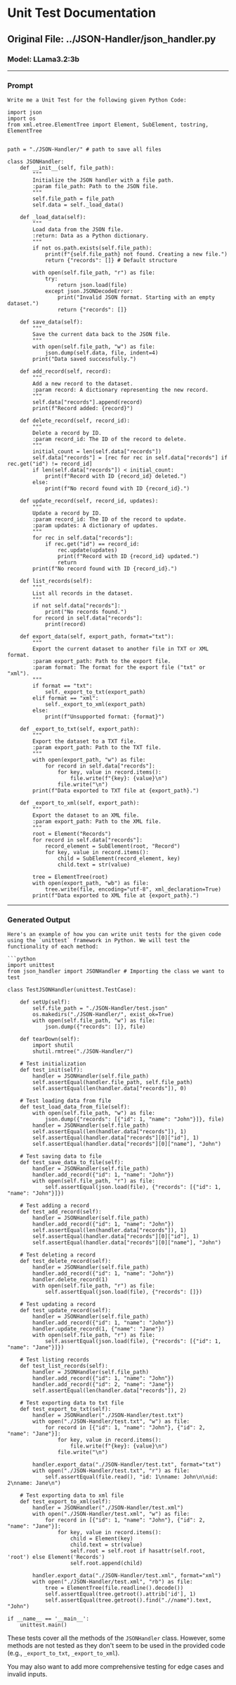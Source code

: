 # Unit Test Documentation
## Original File: ../JSON-Handler/json_handler.py

### Model: LLama3.2:3b

<hr>

### Prompt

```
Write me a Unit Test for the following given Python Code:

import json
import os
from xml.etree.ElementTree import Element, SubElement, tostring, ElementTree


path = "./JSON-Handler/" # path to save all files

class JSONHandler:
    def __init__(self, file_path):
        """
        Initialize the JSON handler with a file path.
        :param file_path: Path to the JSON file.
        """
        self.file_path = file_path
        self.data = self._load_data()

    def _load_data(self):
        """
        Load data from the JSON file.
        :return: Data as a Python dictionary.
        """
        if not os.path.exists(self.file_path):
            print(f"{self.file_path} not found. Creating a new file.")
            return {"records": []} # Default structure

        with open(self.file_path, "r") as file:
            try:
                return json.load(file)
            except json.JSONDecodeError:
                print("Invalid JSON format. Starting with an empty dataset.")
                return {"records": []}

    def save_data(self):
        """
        Save the current data back to the JSON file.
        """
        with open(self.file_path, "w") as file:
            json.dump(self.data, file, indent=4)
        print("Data saved successfully.")

    def add_record(self, record):
        """
        Add a new record to the dataset.
        :param record: A dictionary representing the new record.
        """
        self.data["records"].append(record)
        print(f"Record added: {record}")

    def delete_record(self, record_id):
        """
        Delete a record by ID.
        :param record_id: The ID of the record to delete.
        """
        initial_count = len(self.data["records"])
        self.data["records"] = [rec for rec in self.data["records"] if rec.get("id") != record_id]
        if len(self.data["records"]) < initial_count:
            print(f"Record with ID {record_id} deleted.")
        else:
            print(f"No record found with ID {record_id}.")

    def update_record(self, record_id, updates):
        """
        Update a record by ID.
        :param record_id: The ID of the record to update.
        :param updates: A dictionary of updates.
        """
        for rec in self.data["records"]:
            if rec.get("id") == record_id:
                rec.update(updates)
                print(f"Record with ID {record_id} updated.")
                return
        print(f"No record found with ID {record_id}.")

    def list_records(self):
        """
        List all records in the dataset.
        """
        if not self.data["records"]:
            print("No records found.")
        for record in self.data["records"]:
            print(record)

    def export_data(self, export_path, format="txt"):
        """
        Export the current dataset to another file in TXT or XML format.
        :param export_path: Path to the export file.
        :param format: The format for the export file ("txt" or "xml").
        """
        if format == "txt":
            self._export_to_txt(export_path)
        elif format == "xml":
            self._export_to_xml(export_path)
        else:
            print(f"Unsupported format: {format}")

    def _export_to_txt(self, export_path):
        """
        Export the dataset to a TXT file.
        :param export_path: Path to the TXT file.
        """
        with open(export_path, "w") as file:
            for record in self.data["records"]:
                for key, value in record.items():
                    file.write(f"{key}: {value}\n")
                file.write("\n")
        print(f"Data exported to TXT file at {export_path}.")

    def _export_to_xml(self, export_path):
        """
        Export the dataset to an XML file.
        :param export_path: Path to the XML file.
        """
        root = Element("Records")
        for record in self.data["records"]:
            record_element = SubElement(root, "Record")
            for key, value in record.items():
                child = SubElement(record_element, key)
                child.text = str(value)
        
        tree = ElementTree(root)
        with open(export_path, "wb") as file:
            tree.write(file, encoding="utf-8", xml_declaration=True)
        print(f"Data exported to XML file at {export_path}.")
```

<hr>

### Generated Output

```
Here's an example of how you can write unit tests for the given code using the `unittest` framework in Python. We will test the functionality of each method:

```python
import unittest
from json_handler import JSONHandler # Importing the class we want to test

class TestJSONHandler(unittest.TestCase):

    def setUp(self):
        self.file_path = "./JSON-Handler/test.json"
        os.makedirs("./JSON-Handler/", exist_ok=True)
        with open(self.file_path, "w") as file:
            json.dump({"records": []}, file)

    def tearDown(self):
        import shutil
        shutil.rmtree("./JSON-Handler/")

    # Test initialization
    def test_init(self):
        handler = JSONHandler(self.file_path)
        self.assertEqual(handler.file_path, self.file_path)
        self.assertEqual(len(handler.data["records"]), 0)

    # Test loading data from file
    def test_load_data_from_file(self):
        with open(self.file_path, "w") as file:
            json.dump({"records": [{"id": 1, "name": "John"}]}, file)
        handler = JSONHandler(self.file_path)
        self.assertEqual(len(handler.data["records"]), 1)
        self.assertEqual(handler.data["records"][0]["id"], 1)
        self.assertEqual(handler.data["records"][0]["name"], "John")

    # Test saving data to file
    def test_save_data_to_file(self):
        handler = JSONHandler(self.file_path)
        handler.add_record({"id": 1, "name": "John"})
        with open(self.file_path, "r") as file:
            self.assertEqual(json.load(file), {"records": [{"id": 1, "name": "John"}]})

    # Test adding a record
    def test_add_record(self):
        handler = JSONHandler(self.file_path)
        handler.add_record({"id": 1, "name": "John"})
        self.assertEqual(len(handler.data["records"]), 1)
        self.assertEqual(handler.data["records"][0]["id"], 1)
        self.assertEqual(handler.data["records"][0]["name"], "John")

    # Test deleting a record
    def test_delete_record(self):
        handler = JSONHandler(self.file_path)
        handler.add_record({"id": 1, "name": "John"})
        handler.delete_record(1)
        with open(self.file_path, "r") as file:
            self.assertEqual(json.load(file), {"records": []})

    # Test updating a record
    def test_update_record(self):
        handler = JSONHandler(self.file_path)
        handler.add_record({"id": 1, "name": "John"})
        handler.update_record(1, {"name": "Jane"})
        with open(self.file_path, "r") as file:
            self.assertEqual(json.load(file), {"records": [{"id": 1, "name": "Jane"}]})

    # Test listing records
    def test_list_records(self):
        handler = JSONHandler(self.file_path)
        handler.add_record({"id": 1, "name": "John"})
        handler.add_record({"id": 2, "name": "Jane"})
        self.assertEqual(len(handler.data["records"]), 2)

    # Test exporting data to txt file
    def test_export_to_txt(self):
        handler = JSONHandler("./JSON-Handler/test.txt")
        with open("./JSON-Handler/test.txt", "w") as file:
            for record in [{"id": 1, "name": "John"}, {"id": 2, "name": "Jane"}]:
                for key, value in record.items():
                    file.write(f"{key}: {value}\n")
                file.write("\n")

        handler.export_data("./JSON-Handler/test.txt", format="txt")
        with open("./JSON-Handler/test.txt", "r") as file:
            self.assertEqual(file.read(), "id: 1\nname: John\n\nid: 2\nname: Jane\n")

    # Test exporting data to xml file
    def test_export_to_xml(self):
        handler = JSONHandler("./JSON-Handler/test.xml")
        with open("./JSON-Handler/test.xml", "w") as file:
            for record in [{"id": 1, "name": "John"}, {"id": 2, "name": "Jane"}]:
                for key, value in record.items():
                    child = Element(key)
                    child.text = str(value)
                    self.root = self.root if hasattr(self.root, 'root') else Element('Records')
                    self.root.append(child)

        handler.export_data("./JSON-Handler/test.xml", format="xml")
        with open("./JSON-Handler/test.xml", "rb") as file:
            tree = ElementTree(file.readline().decode())
            self.assertEqual(tree.getroot().attrib['id'], 1)
            self.assertEqual(tree.getroot().find(".//name").text, "John")

if __name__ == '__main__':
    unittest.main()
```

These tests cover all the methods of the `JSONHandler` class. However, some methods are not tested as they don't seem to be used in the provided code (e.g., `_export_to_txt`, `_export_to_xml`). 

You may also want to add more comprehensive testing for edge cases and invalid inputs.
```